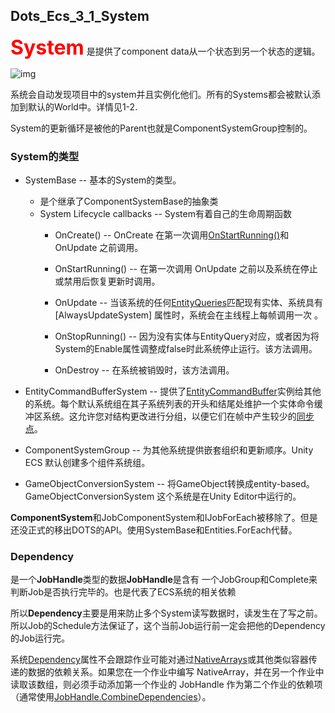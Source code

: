 ## Dots_Ecs_3_1_System

<font size = 6 color=red>**System**</font> 是提供了component data从一个状态到另一个状态的逻辑。

![img](https://docs.unity3d.com/Packages/com.unity.entities@0.17/manual/images/BasicSystem.png)

系统会自动发现项目中的system并且实例化他们。所有的Systems都会被默认添加到默认的World中。详情见1-2.

System的更新循环是被他的Parent也就是ComponentSystemGroup控制的。

### System的类型

- SystemBase -- 基本的System的类型。
  - 是个继承了ComponentSystemBase的抽象类
  - System Lifecycle callbacks -- System有着自己的生命周期函数
    - OnCreate() -- OnCreate 在第一次调用[OnStartRunning()](https://docs.unity3d.com/Packages/com.unity.entities@0.17/api/Unity.Entities.ComponentSystemBase.OnStartRunning.html#Unity_Entities_ComponentSystemBase_OnStartRunning)和 OnUpdate 之前调用。
    
    - OnStartRunning() -- 在第一次调用 OnUpdate 之前以及系统在停止或禁用后恢复更新时调用。
    
    - OnUpdate -- 当该系统的任何[EntityQueries](https://docs.unity3d.com/Packages/com.unity.entities@0.17/api/Unity.Entities.EntityQuery.html)匹配现有实体、系统具有 [AlwaysUpdateSystem] 属性时，系统会在主线程上每帧调用一次 。
    
    - OnStopRunning() -- 因为没有实体与EntityQuery对应，或者因为将System的Enable属性调整成false时此系统停止运行。该方法调用。
    
    - OnDestroy -- 在系统被销毁时，该方法调用。
  
- EntityCommandBufferSystem -- 提供了[EntityCommandBuffer](https://docs.unity3d.com/Packages/com.unity.entities@0.17/api/Unity.Entities.EntityCommandBuffer.html)实例给其他的系统。每个默认系统组在其子系统列表的开头和结尾处维护一个实体命令缓冲区系统。这允许您对结构更改进行分组，以便它们在帧中产生较少的[同步点](https://docs.unity3d.com/Packages/com.unity.entities@0.17/manual/sync_points.html)。
- ComponentSystemGroup -- 为其他系统提供嵌套组织和更新顺序。Unity ECS 默认创建多个组件系统组。
- GameObjectConversionSystem -- 将GameObject转换成entity-based。GameObjectConversionSystem 这个系统是在Unity Editor中运行的。

<!--Import-->

**ComponentSystem**和JobComponentSystem和IJobForEach被移除了。但是还没正式的移出DOTS的API。使用SystemBase和Entities.ForEach代替。



### Dependency

是一个**JobHandle**类型的数据**JobHandle**是含有 一个JobGroup和Complete来判断Job是否执行完毕的。也是代表了ECS系统的相关依赖

所以**Dependency**主要是用来防止多个System读写数据时，读发生在了写之前。所以Job的Schedule方法保证了，这个当前Job运行前一定会把他的Dependency的Job运行完。

系统[Dependency](https://docs.unity3d.com/Packages/com.unity.entities@0.17/api/Unity.Entities.SystemBase.Dependency.html#Unity_Entities_SystemBase_Dependency)属性不会跟踪作业可能对通过[NativeArrays](https://docs.unity3d.com/ScriptReference/Unity.Collections.NativeArray_1.html)或其他类似容器传递的数据的依赖关系。如果您在一个作业中编写 NativeArray，并在另一个作业中读取该数组，则必须手动添加第一个作业的 JobHandle 作为第二个作业的依赖项（通常使用[JobHandle.CombineDependencies](https://docs.unity3d.com/ScriptReference/Unity.Jobs.JobHandle.CombineDependencies.html)）。

